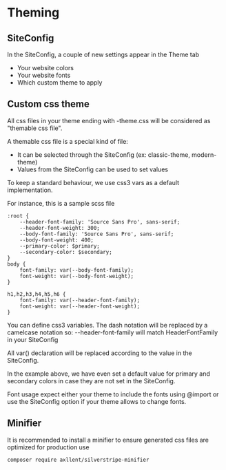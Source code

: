 # Theming

## SiteConfig

In the SiteConfig, a couple of new settings appear in the Theme tab

- Your website colors
- Your website fonts
- Which custom theme to apply

## Custom css theme

All css files in your theme ending with -theme.css will be considered as
"themable css file".

A themable css file is a special kind of file:
- It can be selected through the SiteConfig (ex: classic-theme, modern-theme)
- Values from the SiteConfig can be used to set values

To keep a standard behaviour, we use css3 vars as a default implementation.

For instance, this is a sample scss file

    :root {
        --header-font-family: 'Source Sans Pro', sans-serif;
        --header-font-weight: 300;
        --body-font-family: 'Source Sans Pro', sans-serif;
        --body-font-weight: 400;
        --primary-color: $primary;
        --secondary-color: $secondary;
    }
    body {
        font-family: var(--body-font-family);
        font-weight: var(--body-font-weight);
    }

    h1,h2,h3,h4,h5,h6 {
        font-family: var(--header-font-family);
        font-weight: var(--header-font-weight);
    }

You can define css3 variables. The dash notation will be replaced by a camelcase notation so:
--header-font-family will match HeaderFontFamily in your SiteConfig

All var() declaration will be replaced according to the value in the SiteConfig.

In the example above, we have even set a default value for primary and secondary colors in case
they are not set in the SiteConfig.

Font usage expect either your theme to include the fonts using @import or use the SiteConfig option
if your theme allows to change fonts.

## Minifier

It is recommended to install a minifier to ensure generated css files are optimized for production use

    composer require axllent/silverstripe-minifier
